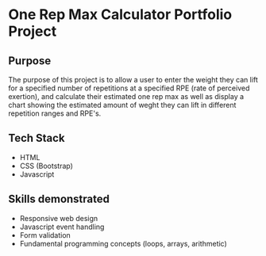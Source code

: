 # One Rep Max Calculator Portfolio Project

## Purpose

The purpose of this project is to allow a user to enter the weight they can lift for a specified number of repetitions at a specified RPE (rate of perceived exertion), and calculate their estimated one rep max as well as display a chart showing the estimated amount of weght they can lift in different repetition ranges and RPE's. 

## Tech Stack

- HTML
- CSS (Bootstrap)
- Javascript

## Skills demonstrated

- Responsive web design
- Javascript event handling
- Form validation
- Fundamental programming concepts (loops, arrays, arithmetic)
